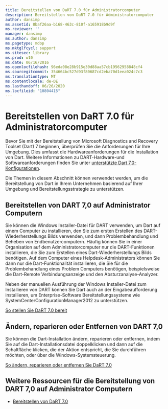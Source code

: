 ```yaml
---
title: Bereitstellen von DaRT 7.0 für Administratorcomputer
description: Bereitstellen von DaRT 7.0 für Administratorcomputer
author: dansimp
ms.assetid: 8baf26aa-b168-463c-810f-a165918b9d9f
ms.reviewer: ''
manager: dansimp
ms.author: dansimp
ms.pagetype: mdop
ms.mktglfcycl: support
ms.sitesec: library
ms.prod: w10
ms.date: 06/16/2016
ms.openlocfilehash: 96eda08e28b915e30d88aa57cb19562958848cf4
ms.sourcegitcommit: 354664bc527d93f80687cd2eba70d1eea024c7c3
ms.translationtype: MT
ms.contentlocale: de-DE
ms.lasthandoff: 06/26/2020
ms.locfileid: "10804415"
---
```

# Bereitstellen von DaRT 7.0 für Administratorcomputer


Bevor Sie mit der Bereitstellung von Microsoft Diagnostics and Recovery Toolset (Dart) 7 beginnen, überprüfen Sie die Anforderungen für Ihre Umgebung. Dies umfasst die Hardwareanforderungen für die Installation von Dart. Weitere Informationen zu DART-Hardware-und Softwareanforderungen finden Sie unter [unterstützte Dart 7,0-Konfigurationen](dart-70-supported-configurations-dart-7.md).

Die Themen in diesem Abschnitt können verwendet werden, um die Bereitstellung von Dart in Ihrem Unternehmen basierend auf Ihrer Umgebung und Bereitstellungsstrategie zu unterstützen.

## Bereitstellen von DART 7,0 auf Administrator Computern


Sie können die Windows Installer-Datei für DART verwenden, um Dart auf einem Computer zu installieren, den Sie zum ersten Erstellen des DART-Wiederherstellungs Bilds verwenden, und dann Problembehandlung und Beheben von Endbenutzercomputern. Häufig können Sie in einer Organisation auf dem Administratorcomputer nur die DART-Funktionen installieren, die Sie zum Erstellen eines Dart-Wiederherstellungs Bilds benötigen. Auf dem Computer eines Helpdesk-Administrators können Sie dann nur die Dart-Funktionalität installieren, die Sie für die Problembehandlung eines Problem Computers benötigen, beispielsweise die Dart-Remote Verbindungsanzeige und den Absturzanalyse-Analyzer.

Neben der manuellen Ausführung der Windows Installer-Datei zum Installieren von DART können Sie Dart auch an der Eingabeaufforderung installieren, um Enterprise-Software Bereitstellungssysteme wie SystemCenterConfigurationManager2012 zu unterstützen.

[So stellen Sie DaRT 7.0 bereit](how-to-deploy-dart-70.md)

## Ändern, reparieren oder Entfernen von DART 7,0


Sie können die Dart-Installation ändern, reparieren oder entfernen, indem Sie auf die Dart-Installationsdatei doppelklicken und dann auf die Schaltfläche klicken, die der Aktion entspricht, die Sie durchführen möchten, oder über die Windows-Systemsteuerung.

[So ändern, reparieren oder entfernen Sie DaRT 7.0](how-to-change-repair-or-remove-dart-70.md)

## Weitere Ressourcen für die Bereitstellung von DART 7,0 auf Administrator Computern


-   [Bereitstellen von DaRT 7.0](deploying-dart-70-new-ia.md)

 

 





